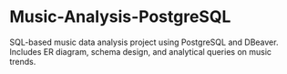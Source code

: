 # Music-Analysis-PostgreSQL
SQL-based music data analysis project using PostgreSQL and DBeaver. Includes ER diagram, schema design, and analytical queries on music trends.
